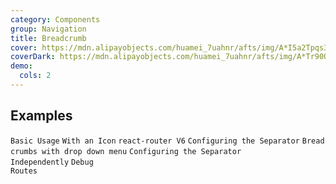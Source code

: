 ```yaml
---
category: Components
group: Navigation
title: Breadcrumb
cover: https://mdn.alipayobjects.com/huamei_7uahnr/afts/img/A*I5a2Tpqs3y0AAAAAAAAAAAAADrJ8AQ/original
coverDark: https://mdn.alipayobjects.com/huamei_7uahnr/afts/img/A*Tr90QKrE_LcAAAAAAAAAAAAADrJ8AQ/original
demo:
  cols: 2
---
```


## Examples

<!-- prettier-ignore -->
<code src="./demo/basic.tsx">Basic Usage</code>
<code src="./demo/withIcon.tsx">With an Icon</code>
<code src="./demo/react-router.tsx" iframe="200">react-router V6</code>
<code src="./demo/separator.tsx">Configuring the Separator</code>
<code src="./demo/overlay.tsx">Bread crumbs with drop down menu</code>
<code src="./demo/separator-component.tsx">Configuring the Separator Independently</code>
<code src="./demo/debug-routes.tsx">Debug Routes</code>
